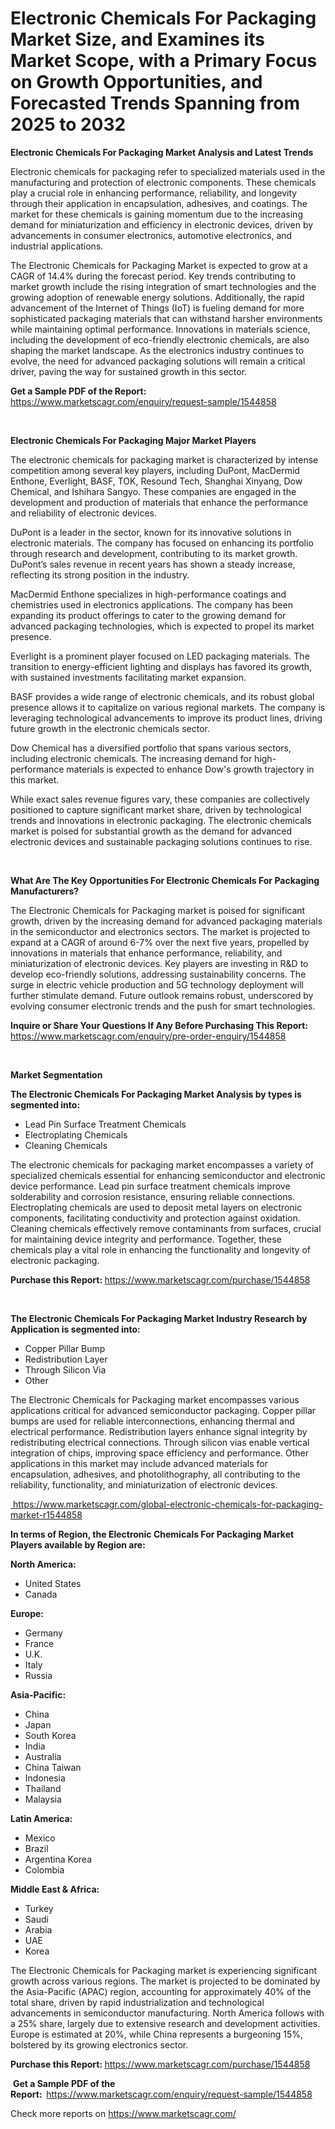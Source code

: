 <p><h1>Electronic Chemicals For Packaging Market Size, and Examines its Market Scope, with a Primary Focus on Growth Opportunities, and Forecasted Trends Spanning from 2025 to 2032</h1></p><p><strong>Electronic Chemicals For Packaging Market Analysis and Latest Trends</strong></p>
<p><p>Electronic chemicals for packaging refer to specialized materials used in the manufacturing and protection of electronic components. These chemicals play a crucial role in enhancing performance, reliability, and longevity through their application in encapsulation, adhesives, and coatings. The market for these chemicals is gaining momentum due to the increasing demand for miniaturization and efficiency in electronic devices, driven by advancements in consumer electronics, automotive electronics, and industrial applications.</p><p>The Electronic Chemicals for Packaging Market is expected to grow at a CAGR of 14.4% during the forecast period. Key trends contributing to market growth include the rising integration of smart technologies and the growing adoption of renewable energy solutions. Additionally, the rapid advancement of the Internet of Things (IoT) is fueling demand for more sophisticated packaging materials that can withstand harsher environments while maintaining optimal performance. Innovations in materials science, including the development of eco-friendly electronic chemicals, are also shaping the market landscape. As the electronics industry continues to evolve, the need for advanced packaging solutions will remain a critical driver, paving the way for sustained growth in this sector.</p></p>
<p><strong>Get a Sample PDF of the Report:&nbsp;</strong> <a href="https://www.marketscagr.com/enquiry/request-sample/1544858?utm_campaign=1886&utm_medium=2&utm_source=Github&utm_content=ia&utm_term=02022025&utm_id=electronic-chemicals-for-packaging">https://www.marketscagr.com/enquiry/request-sample/1544858</a></p>
<p>&nbsp;</p>
<p><strong>Electronic Chemicals For Packaging Major Market Players</strong></p>
<p><p>The electronic chemicals for packaging market is characterized by intense competition among several key players, including DuPont, MacDermid Enthone, Everlight, BASF, TOK, Resound Tech, Shanghai Xinyang, Dow Chemical, and Ishihara Sangyo. These companies are engaged in the development and production of materials that enhance the performance and reliability of electronic devices.</p><p>DuPont is a leader in the sector, known for its innovative solutions in electronic materials. The company has focused on enhancing its portfolio through research and development, contributing to its market growth. DuPont’s sales revenue in recent years has shown a steady increase, reflecting its strong position in the industry.</p><p>MacDermid Enthone specializes in high-performance coatings and chemistries used in electronics applications. The company has been expanding its product offerings to cater to the growing demand for advanced packaging technologies, which is expected to propel its market presence.</p><p>Everlight is a prominent player focused on LED packaging materials. The transition to energy-efficient lighting and displays has favored its growth, with sustained investments facilitating market expansion.</p><p>BASF provides a wide range of electronic chemicals, and its robust global presence allows it to capitalize on various regional markets. The company is leveraging technological advancements to improve its product lines, driving future growth in the electronic chemicals sector.</p><p>Dow Chemical has a diversified portfolio that spans various sectors, including electronic chemicals. The increasing demand for high-performance materials is expected to enhance Dow's growth trajectory in this market.</p><p>While exact sales revenue figures vary, these companies are collectively positioned to capture significant market share, driven by technological trends and innovations in electronic packaging. The electronic chemicals market is poised for substantial growth as the demand for advanced electronic devices and sustainable packaging solutions continues to rise.</p></p>
<p>&nbsp;</p>
<p><strong>What Are The Key Opportunities For Electronic Chemicals For Packaging Manufacturers?</strong></p>
<p><p>The Electronic Chemicals for Packaging market is poised for significant growth, driven by the increasing demand for advanced packaging materials in the semiconductor and electronics sectors. The market is projected to expand at a CAGR of around 6-7% over the next five years, propelled by innovations in materials that enhance performance, reliability, and miniaturization of electronic devices. Key players are investing in R&D to develop eco-friendly solutions, addressing sustainability concerns. The surge in electric vehicle production and 5G technology deployment will further stimulate demand. Future outlook remains robust, underscored by evolving consumer electronic trends and the push for smart technologies.</p></p>
<p><strong>Inquire or Share Your Questions If Any Before Purchasing This Report:</strong> <a href="https://www.marketscagr.com/enquiry/pre-order-enquiry/1544858?utm_campaign=1886&utm_medium=2&utm_source=Github&utm_content=ia&utm_term=02022025&utm_id=electronic-chemicals-for-packaging">https://www.marketscagr.com/enquiry/pre-order-enquiry/1544858</a></p>
<p>&nbsp;</p>
<p><strong>Market Segmentation</strong></p>
<p><strong>The Electronic Chemicals For Packaging Market Analysis by types is segmented into:</strong></p>
<p><ul><li>Lead Pin Surface Treatment Chemicals</li><li>Electroplating Chemicals</li><li>Cleaning Chemicals</li></ul></p>
<p><p>The electronic chemicals for packaging market encompasses a variety of specialized chemicals essential for enhancing semiconductor and electronic device performance. Lead pin surface treatment chemicals improve solderability and corrosion resistance, ensuring reliable connections. Electroplating chemicals are used to deposit metal layers on electronic components, facilitating conductivity and protection against oxidation. Cleaning chemicals effectively remove contaminants from surfaces, crucial for maintaining device integrity and performance. Together, these chemicals play a vital role in enhancing the functionality and longevity of electronic packaging.</p></p>
<p><strong>Purchase this Report:&nbsp;</strong><a href="https://www.marketscagr.com/purchase/1544858?utm_campaign=1886&utm_medium=2&utm_source=Github&utm_content=ia&utm_term=02022025&utm_id=electronic-chemicals-for-packaging">https://www.marketscagr.com/purchase/1544858</a></p>
<p>&nbsp;</p>
<p><strong>The Electronic Chemicals For Packaging Market Industry Research by Application is segmented into:</strong></p>
<p><ul><li>Copper Pillar Bump</li><li>Redistribution Layer</li><li>Through Silicon Via</li><li>Other</li></ul></p>
<p><p>The Electronic Chemicals for Packaging market encompasses various applications critical for advanced semiconductor packaging. Copper pillar bumps are used for reliable interconnections, enhancing thermal and electrical performance. Redistribution layers enhance signal integrity by redistributing electrical connections. Through silicon vias enable vertical integration of chips, improving space efficiency and performance. Other applications in this market may include advanced materials for encapsulation, adhesives, and photolithography, all contributing to the reliability, functionality, and miniaturization of electronic devices.</p></p>
<p><a href="https://www.marketscagr.com/global-electronic-chemicals-for-packaging-market-r1544858?utm_campaign=1886&utm_medium=2&utm_source=Github&utm_content=ia&utm_term=02022025&utm_id=electronic-chemicals-for-packaging">&nbsp;https://www.marketscagr.com/global-electronic-chemicals-for-packaging-market-r1544858</a></p>
<p><strong>In terms of Region, the Electronic Chemicals For Packaging Market Players available by Region are:</strong></p>
<p>
    <p> <strong> North America: </strong>
        <ul>
            <li>United States</li>
            <li>Canada</li>
        </ul>
        </p> 
    <p> <strong> Europe: </strong>
        <ul>
            <li>Germany</li>
            <li>France</li>
            <li>U.K.</li>
            <li>Italy</li>
            <li>Russia</li>
        </ul>
        </p> 
    <p> <strong> Asia-Pacific: </strong>
        <ul>
            <li>China</li>
            <li>Japan</li>
            <li>South Korea</li>
            <li>India</li>
            <li>Australia</li>
            <li>China Taiwan</li>
            <li>Indonesia</li>
            <li>Thailand</li>
            <li>Malaysia</li>
        </ul>
        </p> 
    <p> <strong> Latin America: </strong>
        <ul>
            <li>Mexico</li>
            <li>Brazil</li>
            <li>Argentina Korea</li>
            <li>Colombia</li>
        </ul>
        </p> 
    <p> <strong> Middle East & Africa: </strong>
        <ul>
            <li>Turkey</li>
            <li>Saudi</li>
            <li>Arabia</li>
            <li>UAE</li>
            <li>Korea</li>
        </ul>
    </p>
    </p>
<p><p>The Electronic Chemicals for Packaging market is experiencing significant growth across various regions. The market is projected to be dominated by the Asia-Pacific (APAC) region, accounting for approximately 40% of the total share, driven by rapid industrialization and technological advancements in semiconductor manufacturing. North America follows with a 25% share, largely due to extensive research and development activities. Europe is estimated at 20%, while China represents a burgeoning 15%, bolstered by its growing electronics sector.</p></p>
<p><strong>Purchase this Report: </strong><a href="https://www.marketscagr.com/purchase/1544858?utm_campaign=1886&utm_medium=2&utm_source=Github&utm_content=ia&utm_term=02022025&utm_id=electronic-chemicals-for-packaging">https://www.marketscagr.com/purchase/1544858</a></p>
<p>&nbsp;<strong>Get a Sample PDF of the Report:&nbsp;&nbsp;</strong><a href="https://www.marketscagr.com/enquiry/request-sample/1544858?utm_campaign=1886&utm_medium=2&utm_source=Github&utm_content=ia&utm_term=02022025&utm_id=electronic-chemicals-for-packaging">https://www.marketscagr.com/enquiry/request-sample/1544858</a></p>
<p><strong></strong></p>
<p>Check more reports on <a href="https://www.marketscagr.com/?utm_campaign=1886&utm_medium=2&utm_source=Github&utm_content=ia&utm_term=02022025&utm_id=electronic-chemicals-for-packaging">https://www.marketscagr.com/</a></p>